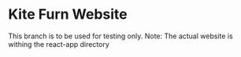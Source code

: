 # Kite Furn Website
This branch is to be used for testing only.
Note: The actual website is withing the react-app directory